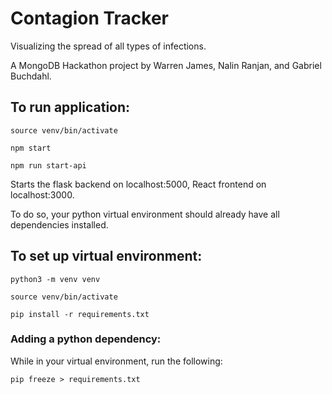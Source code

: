 # Contagion Tracker

Visualizing the spread of all types of infections. 

A MongoDB Hackathon project by Warren James, Nalin Ranjan, and Gabriel Buchdahl.

## To run application:

`source venv/bin/activate`

`npm start`

`npm run start-api`

Starts the flask backend on localhost:5000, React frontend on localhost:3000. 

To do so, your python virtual environment should already have all dependencies installed.  

<!-- This should be done after `npm start` has been run to test the application with both the frontend and backend -->

## To set up virtual environment:

`python3 -m venv venv`

`source venv/bin/activate`

`pip install -r requirements.txt`

### Adding a python dependency:

While in your virtual environment, run the following: 

`pip freeze > requirements.txt`

